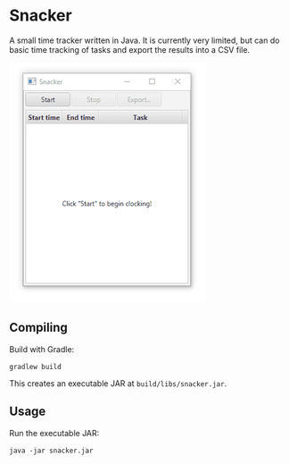 # Snacker

A small time tracker written in Java. It is currently very limited,
but can do basic time tracking of tasks and export the results into
a CSV file.

![Example animation][example]

## Compiling

Build with Gradle:

    gradlew build

This creates an executable JAR at `build/libs/snacker.jar`.

## Usage

Run the executable JAR:

    java -jar snacker.jar

[example]: https://raw.githubusercontent.com/jmp/snacker/master/example.gif
